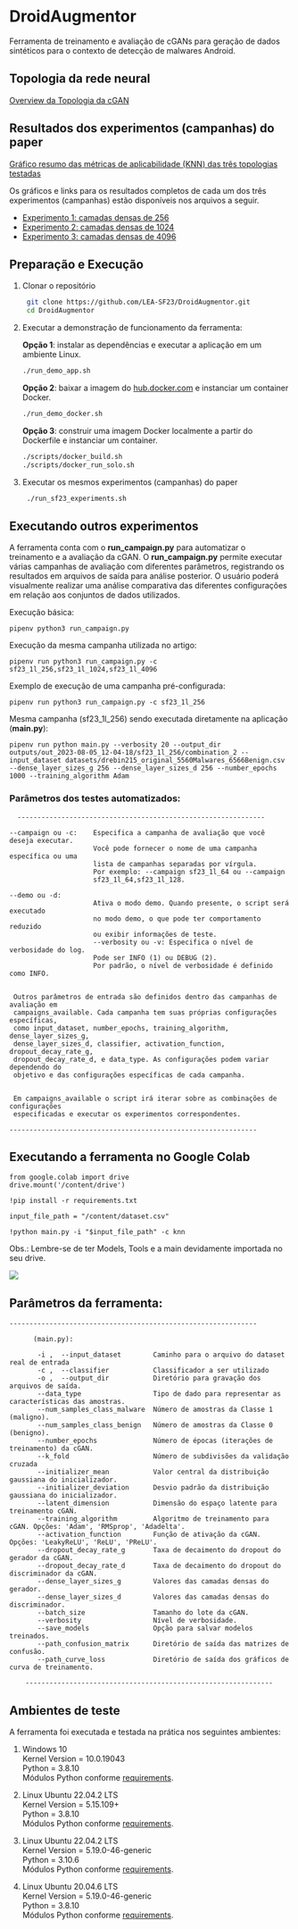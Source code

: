 # DroidAugmentor

Ferramenta de treinamento e avaliação de cGANs para geração de dados sintéticos para o contexto de detecção de malwares Android.

## Topologia da rede neural

[Overview da Topologia da cGAN](https://github.com/LEA-SF23/DroidAugmentor/blob/main/TOPOLOGIA.md)

## Resultados dos experimentos (campanhas) do paper

[Gráfico resumo das métricas de aplicabilidade (KNN) das três topologias testadas](https://github.com/LEA-SF23/DroidAugmentor/blob/main/CAMPAINS.md)

Os gráficos e links para os resultados completos de cada um dos três experimentos (campanhas) estão disponíveis nos arquivos a seguir.
- [Experimento 1: camadas densas de 256](https://github.com/LEA-SF23/DroidAugmentor/blob/main/CAMPAIN_256.md)
- [Experimento 2: camadas densas de 1024](https://github.com/LEA-SF23/DroidAugmentor/blob/main/CAMPAIN_1024.md)
- [Experimento 3: camadas densas de 4096](https://github.com/LEA-SF23/DroidAugmentor/blob/main/CAMPAIN_4096.md)


## Preparação e Execução

1. Clonar o repositório 
   ```bash
    git clone https://github.com/LEA-SF23/DroidAugmentor.git
    cd DroidAugmentor
   ```

2. Executar a demonstração de funcionamento da ferramenta: 

   **Opção 1**: instalar as dependências e executar a aplicação em um ambiente Linux.
   ```bash
   ./run_demo_app.sh
   ```

   **Opção 2**: baixar a imagem do [hub.docker.com](hub.docker.com) e instanciar um container Docker.
   ```bash
   ./run_demo_docker.sh
   ```
     
   **Opção 3**: construir uma imagem Docker localmente a partir do Dockerfile e instanciar um container.
   
   ```bash
   ./scripts/docker_build.sh
   ./scripts/docker_run_solo.sh
    ```
    
3. Executar os mesmos experimentos (campanhas) do paper

   ```bash
    ./run_sf23_experiments.sh
    ```

## Executando outros experimentos

A ferramenta conta com o **run_campaign.py** para automatizar o treinamento e a avaliação da cGAN. O **run_campaign.py** permite executar várias campanhas de avaliação com diferentes parâmetros, registrando os resultados em arquivos de saída para análise posterior. O usuário poderá visualmente realizar uma análise comparativa das diferentes configurações em relação aos conjuntos de dados utilizados.

Execução básica:
```
pipenv python3 run_campaign.py
```


Execução da mesma campanha utilizada no artigo:

```
pipenv run python3 run_campaign.py -c sf23_1l_256,sf23_1l_1024,sf23_1l_4096
```

Exemplo de execução de uma campanha pré-configurada:

```
pipenv run python3 run_campaign.py -c sf23_1l_256

```

Mesma campanha (sf23_1l_256) sendo executada diretamente na aplicação (**main.py**):
```
pipenv run python main.py --verbosity 20 --output_dir outputs/out_2023-08-05_12-04-18/sf23_1l_256/combination_2 --input_dataset datasets/drebin215_original_5560Malwares_6566Benign.csv --dense_layer_sizes_g 256 --dense_layer_sizes_d 256 --number_epochs 1000 --training_algorithm Adam
```

###  Parâmetros dos testes automatizados:

      --------------------------------------------------------------

    --campaign ou -c:    Especifica a campanha de avaliação que você deseja executar. 
                         Você pode fornecer o nome de uma campanha específica ou uma  
                         lista de campanhas separadas por vírgula. 
                         Por exemplo: --campaign sf23_1l_64 ou --campaign 
                         sf23_1l_64,sf23_1l_128.

    --demo ou -d:
                         Ativa o modo demo. Quando presente, o script será executado 
                         no modo demo, o que pode ter comportamento reduzido 
                         ou exibir informações de teste.
                         --verbosity ou -v: Especifica o nível de verbosidade do log.
                         Pode ser INFO (1) ou DEBUG (2). 
                         Por padrão, o nível de verbosidade é definido como INFO.


     Outros parâmetros de entrada são definidos dentro das campanhas de avaliação em 
     campaigns_available. Cada campanha tem suas próprias configurações específicas, 
     como input_dataset, number_epochs, training_algorithm, dense_layer_sizes_g, 
     dense_layer_sizes_d, classifier, activation_function, dropout_decay_rate_g, 
     dropout_decay_rate_d, e data_type. As configurações podem variar dependendo do 
     objetivo e das configurações específicas de cada campanha.  


     Em campaigns_available o script irá iterar sobre as combinações de configurações 
     especificadas e executar os experimentos correspondentes.

    --------------------------------------------------------------


## Executando a ferramenta no Google Colab

```
from google.colab import drive
drive.mount('/content/drive')
```

```
!pip install -r requirements.txt
```
```
input_file_path = "/content/dataset.csv"
```

```
!python main.py -i "$input_file_path" -c knn 
```

Obs.: Lembre-se de ter Models, Tools e a main devidamente importada no seu drive.
 <td><img src="https://github.com/LEA-SF23/DroidAugmentor/blob/main/layout/arquivos.JPG" style="max-width:100%;"></td>


## Parâmetros da ferramenta:
    --------------------------------------------------------------
   
          (main.py):

           -i ,  --input_dataset        Caminho para o arquivo do dataset real de entrada         
           -c ,  --classifier           Classificador a ser utilizado     
           -o ,  --output_dir           Diretório para gravação dos arquivos de saída.
           --data_type                  Tipo de dado para representar as características das amostras.
           --num_samples_class_malware  Número de amostras da Classe 1 (maligno).
           --num_samples_class_benign   Número de amostras da Classe 0 (benigno).
           --number_epochs              Número de épocas (iterações de treinamento) da cGAN.
           --k_fold                     Número de subdivisões da validação cruzada 
           --initializer_mean           Valor central da distribuição gaussiana do inicializador.
           --initializer_deviation      Desvio padrão da distribuição gaussiana do inicializador.
           --latent_dimension           Dimensão do espaço latente para treinamento cGAN.
           --training_algorithm         Algoritmo de treinamento para cGAN. Opções: 'Adam', 'RMSprop', 'Adadelta'.
           --activation_function        Função de ativação da cGAN. Opções: 'LeakyReLU', 'ReLU', 'PReLU'.
           --dropout_decay_rate_g       Taxa de decaimento do dropout do gerador da cGAN.
           --dropout_decay_rate_d       Taxa de decaimento do dropout do discriminador da cGAN.
           --dense_layer_sizes_g        Valores das camadas densas do gerador.
           --dense_layer_sizes_d        Valores das camadas densas do discriminador.
           --batch_size                 Tamanho do lote da cGAN.
           --verbosity                  Nível de verbosidade.
           --save_models                Opção para salvar modelos treinados.
           --path_confusion_matrix      Diretório de saída das matrizes de confusão.
           --path_curve_loss            Diretório de saída dos gráficos de curva de treinamento.

        --------------------------------------------------------------
        

## Ambientes de teste

A ferramenta foi executada e testada na prática nos seguintes ambientes:

1. Windows 10<br/>
   Kernel Version = 10.0.19043<br/>
   Python = 3.8.10 <br/>
   Módulos Python conforme [requirements](requirements.txt).
   
2. Linux Ubuntu 22.04.2 LTS<br/>
   Kernel Version = 5.15.109+<br/>
   Python = 3.8.10 <br/>
   Módulos Python conforme [requirements](requirements.txt).

3. Linux Ubuntu 22.04.2 LTS<br/>
   Kernel Version =  5.19.0-46-generic<br/>
   Python = 3.10.6<br/>
   Módulos Python conforme [requirements](requirements.txt).

4. Linux Ubuntu 20.04.6 LTS<br/>
   Kernel Version =  5.19.0-46-generic<br/>
   Python = 3.8.10<br/>
   Módulos Python conforme [requirements](requirements.txt).

